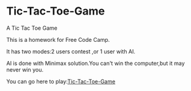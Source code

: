 # Tic-Tac-Toe-Game
A Tic Tac Toe Game

This is a homework for Free Code Camp. 

It has two modes:2 users contest ,or 1 user with AI. 

AI is done with Minimax solution.You can't win the computer,but it may never win you.

You can go here to play:<a href='https://ginobilee.github.io/Tic-Tac-Toe-Game'>Tic-Tac-Toe-Game</a>
